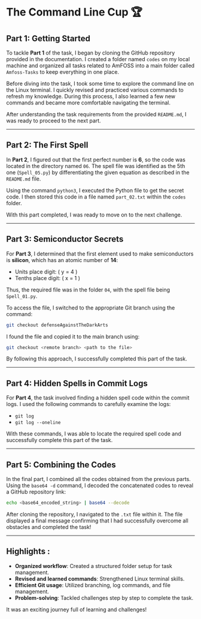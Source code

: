 
# The Command Line Cup 🏆

## Part 1: Getting Started
To tackle **Part 1** of the task, I began by cloning the GitHub repository provided in the documentation. I created a folder named `codes` on my local machine and organized all tasks related to AmFOSS into a main folder called `Amfoss-Tasks` to keep everything in one place.

Before diving into the task, I took some time to explore the command line on the Linux terminal. I quickly revised and practiced various commands to refresh my knowledge. During this process, I also learned a few new commands and became more comfortable navigating the terminal.

After understanding the task requirements from the provided `README.md`, I was ready to proceed to the next part.

---

## Part 2: The First Spell
In **Part 2**, I figured out that the first perfect number is **6**, so the code was located in the directory named `06`. The spell file was identified as the 5th one (`Spell_05.py`) by differentiating the given equation as described in the `README.md` file.

Using the command `python3`, I executed the Python file to get the secret code. I then stored this code in a file named `part_02.txt` within the `codes` folder.

With this part completed, I was ready to move on to the next challenge.

---

## Part 3: Semiconductor Secrets
For **Part 3**, I determined that the first element used to make semiconductors is **silicon**, which has an atomic number of **14**:
- Units place digit: \( y = 4 \)
- Tenths place digit: \( x = 1 \)

Thus, the required file was in the folder `04`, with the spell file being `Spell_01.py`.

To access the file, I switched to the appropriate Git branch using the command:
```bash
git checkout defenseAgainstTheDarkArts
```
I found the file and copied it to the main branch using:
```bash
git checkout <remote branch> <path to the file>
```
By following this approach, I successfully completed this part of the task.

---

## Part 4: Hidden Spells in Commit Logs
For **Part 4**, the task involved finding a hidden spell code within the commit logs. I used the following commands to carefully examine the logs:
- `git log`
- `git log --oneline`

With these commands, I was able to locate the required spell code and successfully complete this part of the task.

---

## Part 5: Combining the Codes
In the final part, I combined all the codes obtained from the previous parts. Using the `base64 -d` command, I decoded the concatenated codes to reveal a GitHub repository link:
```bash
echo <base64_encoded_string> | base64 --decode
```

After cloning the repository, I navigated to the `.txt` file within it. The file displayed a final message confirming that I had successfully overcome all obstacles and completed the task! 

---

## Highlights :
- **Organized workflow**: Created a structured folder setup for task management.
- **Revised and learned commands**: Strengthened Linux terminal skills.
- **Efficient Git usage**: Utilized branching, log commands, and file management.
- **Problem-solving**: Tackled challenges step by step to complete the task.

It was an exciting journey full of learning and challenges! 


